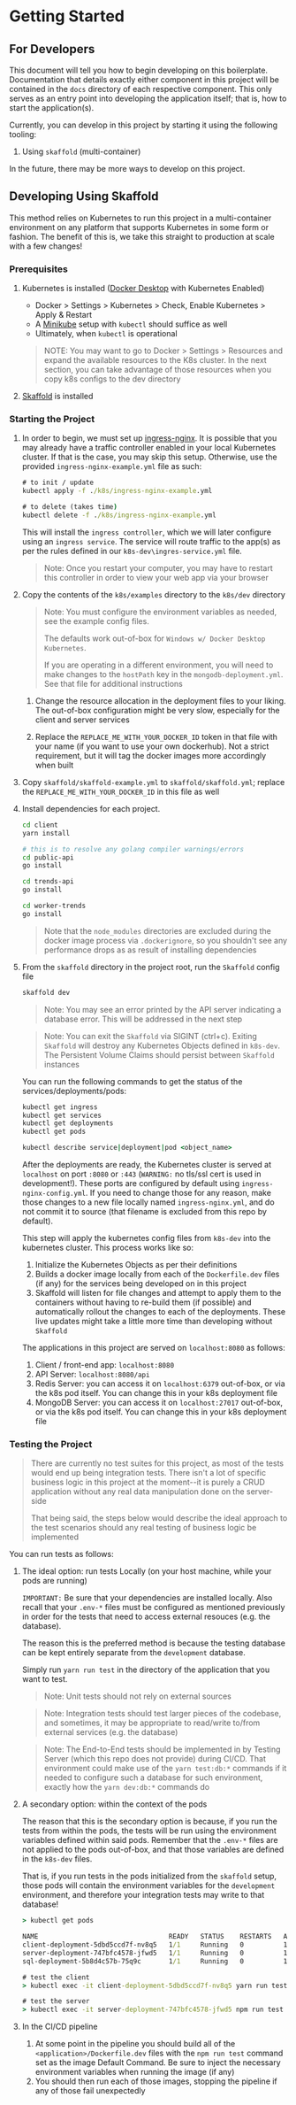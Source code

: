 # Getting Started
## For Developers

This document will tell you how to begin developing on this boilerplate.
Documentation that details exactly either component in this project will be 
contained in the `docs` directory of each respective component. This only
serves as an entry point into developing the application itself; that is,
how to start the application(s).

Currently, you can develop in this project by starting it using the
following tooling:

1. Using `skaffold` (multi-container)

In the future, there may be more ways to develop on this project.

## Developing Using Skaffold

This method relies on Kubernetes to run this project in a multi-container
environment on any platform that supports Kubernetes in some form or fashion. The benefit of this is, we take this straight to production at
scale with a few changes!

### Prerequisites

1. Kubernetes is installed ([Docker Desktop](https://www.docker.com/products/docker-desktop) with Kubernetes Enabled)

    - Docker > Settings > Kubernetes > Check, Enable Kubernetes > Apply & Restart
    - A [Minikube](https://kubernetes.io/docs/tasks/tools/install-minikube/) setup with `kubectl` should suffice as well
    - Ultimately, when `kubectl` is operational
    > NOTE: You may want to go to Docker > Settings > Resources and expand the
    available resources to the K8s cluster. In the next section, you can
    take advantage of those resources when you copy k8s configs to the
    dev directory

2. [Skaffold](https://skaffold.dev/) is installed

### Starting the Project

1. In order to begin, we must set up [ingress-nginx](https://kubernetes.github.io/ingress-nginx/).
It is possible that you may already have a traffic controller enabled in your local Kubernetes cluster.
If that is the case, you may skip this setup. Otherwise, use the provided `ingress-nginx-example.yml`
file as such:

    ```cmd
    # to init / update
    kubectl apply -f ./k8s/ingress-nginx-example.yml

    # to delete (takes time)
    kubectl delete -f ./k8s/ingress-nginx-example.yml
    ```

    This will install the `ingress controller`, which we will later configure
    using an `ingress service`. The service will route traffic to the app(s)
    as per the rules defined in our `k8s-dev\ingres-service.yml` file.

    > Note: Once you restart your computer, you may have to restart this
    controller in order to view your web app via your browser

1. Copy the contents of the `k8s/examples` directory to the `k8s/dev` directory

    > Note: You must configure the environment variables as needed, see the example
    > config files.
    > 
    > The defaults work out-of-box for `Windows w/ Docker Desktop Kubernetes`.
    > 
    > If you are operating in a different environment, you will need to make
    > changes to the `hostPath` key in the `mongodb-deployment.yml`. See that file
    > for additional instructions

    1. Change the resource allocation in the deployment files to your liking.
    The out-of-box configuration might be very slow, especially for the
    client and server services

    1. Replace the `REPLACE_ME_WITH_YOUR_DOCKER_ID` token in that file with
    your name (if you want to use your own dockerhub). Not a strict requirement,
    but it will tag the docker images more accordingly when built

2. Copy `skaffold/skaffold-example.yml` to `skaffold/skaffold.yml`; replace the
`REPLACE_ME_WITH_YOUR_DOCKER_ID` in this file as well

1. Install dependencies for each project.

    ```sh
    cd client
    yarn install

    # this is to resolve any golang compiler warnings/errors
    cd public-api
    go install

    cd trends-api
    go install

    cd worker-trends
    go install
    ```

    > Note that the `node_modules` directories are excluded during
    the docker image process via `.dockerignore`, so you shouldn't see any
    performance drops as as result of installing dependencies

1. From the `skaffold` directory in the project root, run the `Skaffold` config
file

    ```cmd
    skaffold dev
    ```

    > Note: You may see an error printed by the API server indicating a database error. This will be addressed in the next step

    > Note: You can exit the `Skaffold` via SIGINT (ctrl+c). Exiting `Skaffold`
    will destroy any Kubernetes Objects defined in `k8s-dev`. The Persistent
    Volume Claims should persist between `Skaffold` instances

    You can run the following commands to get the status of the
    services/deployments/pods:

    ```cmd
    kubectl get ingress
    kubectl get services
    kubectl get deployments
    kubectl get pods

    kubectl describe service|deployment|pod <object_name>
    ```

    After the deployments are ready, the Kubernetes cluster is served at `localhost` on port `:8080` or `:443` (`WARNING:` no tls/ssl cert is used in development!). These ports are configured by default using `ingress-nginx-config.yml`. If you need to change those for any reason, make those changes to a new file locally named `ingress-nginx.yml`, and do not commit it to source (that filename is excluded from this repo by default).

    This step will apply the kubernetes config files from `k8s-dev` into the
    kubernetes cluster. This process works like so:

    1. Initialize the Kubernetes Objects as per their definitions
    1. Builds a docker image locally from each of the `Dockerfile.dev` files (if any) for the services being developed on in this project
    1. Skaffold will listen for file changes and attempt to apply them to the containers without having to re-build them (if possible) and automatically rollout the changes to each of the deployments. These live updates might take a little more time than developing without `Skaffold`

    The applications in this project are served on `localhost:8080` as follows:

    1. Client / front-end app: `localhost:8080`
    1. API Server: `localhost:8080/api`
    1. Redis Server: you can access it on `localhost:6379` out-of-box, or
    via the k8s pod itself. You can change this in your k8s deployment file
    1. MongoDB Server: you can access it on `localhost:27017` out-of-box, or
    via the k8s pod itself. You can change this in your k8s deployment file

### Testing the Project

> There are currently no test suites for this project, as most of the tests would
> end up being integration tests. There isn't a lot of specific business logic
> in this project at the moment--it is purely a CRUD application without any
> real data manipulation done on the server-side
>
> That being said, the steps below would describe the ideal approach to the
> test scenarios should any real testing of business logic be implemented
 
You can run tests as follows:

1. The ideal option: run tests Locally (on your host machine, while your pods are running)

    `IMPORTANT:` Be sure that your dependencies are installed locally. Also
    recall that your `.env-*` files must be configured as mentioned
    previously in order for the tests that need to access external resouces
    (e.g. the database).

    The reason this is the preferred method is because the testing database
    can be kept entirely separate from the `development` database.

    Simply run `yarn run test` in the directory of the application that you
    want to test.

    > Note: Unit tests should not rely on external sources
    
    > Note: Integration tests should test larger pieces of the codebase, and
    sometimes, it may be appropriate to read/write to/from external services
    (e.g. the database)

    > Note: The End-to-End tests should be implemented
    in by Testing Server (which this repo does not provide) during CI/CD. That
    environment could make use of the `yarn test:db:*` commands if it needed to
    configure such a database for such environment, exactly how the
    `yarn dev:db:*` commands do

  1. A secondary option: within the context of the pods

      The reason that this is the secondary option is because, if you
      run the tests from within the pods, the tests will be run using the
      environment variables defined within said pods. Remember that the
      `.env-*` files are not applied to the pods out-of-box, and that those
      variables are defined in the `k8s-dev` files.

      That is, if you run tests in the pods initialized from the `skaffold`
      setup, those pods will contain the environment variables for the
      `development` environment, and therefore your integration tests
      may write to that database!

      ```cmd
      > kubectl get pods

      NAME                                 READY   STATUS    RESTARTS   AGE
      client-deployment-5dbd5ccd7f-nv8q5   1/1     Running   0          11m
      server-deployment-747bfc4578-jfwd5   1/1     Running   0          11m
      sql-deployment-5b8d4c57b-75q9c       1/1     Running   0          11m

      # test the client
      > kubectl exec -it client-deployment-5dbd5ccd7f-nv8q5 yarn run test

      # test the server
      > kubectl exec -it server-deployment-747bfc4578-jfwd5 npm run test
      ```

  2. In the CI/CD pipeline

      1. At some point in the pipeline you should build all of the
      `<application>/Dockerfile.dev` files with the `npm run test` command set as the image Default Command. Be sure to inject the necessary environment variables when running the image (if any)
      1. You should then run each of those images, stopping the pipeline if
      any of those fail unexpectedly
